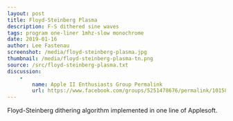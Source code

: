```yaml
---
layout: post
title: Floyd-Steinberg Plasma
description: F-S dithered sine waves
tags: program one-liner 1mhz-slow monochrome
date: 2019-01-16
author: Lee Fastenau
screenshot: /media/floyd-steinberg-plasma.jpg
thumbnail: /media/floyd-steinberg-plasma-tn.png
source: /src/floyd-steinberg-plasma.txt
discussion:
    -
        name: Apple II Enthusiasts Group Permalink
        url: https://www.facebook.com/groups/5251478676/permalink/10158230715378677/
---
```


Floyd-Steinberg dithering algorithm implemented in one line of Applesoft.